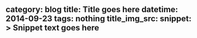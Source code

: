 category: blog
title: Title goes here
datetime: 2014-09-23
tags: nothing
title_img_src:
snippet: >
   Snippet text goes here 
---


